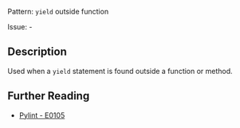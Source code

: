 Pattern: `yield` outside function

Issue: -

## Description

Used when a `yield` statement is found outside a function or method.

## Further Reading

* [Pylint - E0105](http://pylint-messages.wikidot.com/messages:e0105)